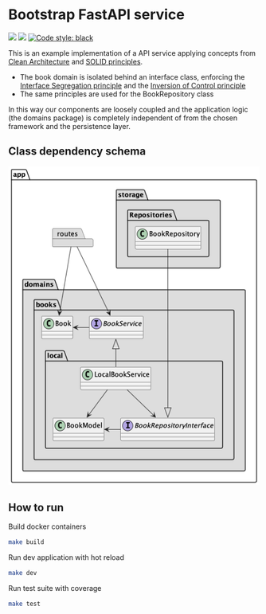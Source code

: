# Bootstrap FastAPI service
<a href="https://codeclimate.com/github/febus982/bootstrap-python-fastapi/maintainability"><img src="https://api.codeclimate.com/v1/badges/a2ab183e64778e21ae14/maintainability" /></a>
<a href="https://codeclimate.com/github/febus982/bootstrap-python-fastapi/test_coverage"><img src="https://api.codeclimate.com/v1/badges/a2ab183e64778e21ae14/test_coverage" /></a>
[![Code style: black](https://img.shields.io/badge/code%20style-black-000000.svg)](https://github.com/psf/black)

This is an example implementation of a API service applying
concepts from [Clean Architecture](https://blog.cleancoder.com/uncle-bob/2012/08/13/the-clean-architecture.html)
and [SOLID principles](https://en.wikipedia.org/wiki/SOLID).

* The book domain is isolated behind an interface class, enforcing the [Interface Segregation principle](https://en.wikipedia.org/wiki/Interface_segregation_principle) 
  and the [Inversion of Control principle](https://en.wikipedia.org/wiki/Inversion_of_control)
* The same principles are used for the BookRepository class

In this way our components are loosely coupled and the application logic
(the domains package) is completely independent of from the chosen framework
and the persistence layer.

## Class dependency schema

![](architecture.png)

## How to run

Build docker containers

```bash
make build
```

Run dev application with hot reload

```bash
make dev
```

Run test suite with coverage

```bash
make test
```
